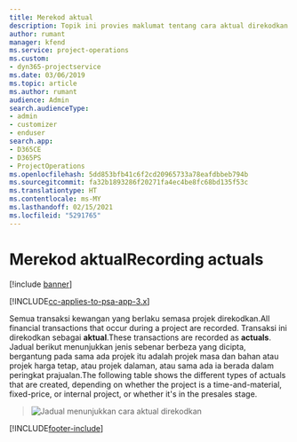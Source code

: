 ```yaml
---
title: Merekod aktual
description: Topik ini provies maklumat tentang cara aktual direkodkan.
author: rumant
manager: kfend
ms.service: project-operations
ms.custom:
- dyn365-projectservice
ms.date: 03/06/2019
ms.topic: article
ms.author: rumant
audience: Admin
search.audienceType:
- admin
- customizer
- enduser
search.app:
- D365CE
- D365PS
- ProjectOperations
ms.openlocfilehash: 5dd853bfb41c6f2cd20965733a78eafdbbeb794b
ms.sourcegitcommit: fa32b1893286f20271fa4ec4be8fc68bd135f53c
ms.translationtype: HT
ms.contentlocale: ms-MY
ms.lasthandoff: 02/15/2021
ms.locfileid: "5291765"
---
```

# <a name="recording-actuals"></a><span data-ttu-id="0f3ea-103">Merekod aktual</span><span class="sxs-lookup"><span data-stu-id="0f3ea-103">Recording actuals</span></span> 

[!include [banner](../includes/psa-now-project-operations.md)]

[!INCLUDE[cc-applies-to-psa-app-3.x](../includes/cc-applies-to-psa-app-3x.md)]

<span data-ttu-id="0f3ea-104">Semua transaksi kewangan yang berlaku semasa projek direkodkan.</span><span class="sxs-lookup"><span data-stu-id="0f3ea-104">All financial transactions that occur during a project are recorded.</span></span> <span data-ttu-id="0f3ea-105">Transaksi ini direkodkan sebagai **aktual**.</span><span class="sxs-lookup"><span data-stu-id="0f3ea-105">These transactions are recorded as **actuals**.</span></span> <span data-ttu-id="0f3ea-106">Jadual berikut menunjukkan jenis sebenar berbeza yang dicipta, bergantung pada sama ada projek itu adalah projek masa dan bahan atau projek harga tetap, atau projek dalaman, atau sama ada ia berada dalam peringkat prajualan.</span><span class="sxs-lookup"><span data-stu-id="0f3ea-106">The following table shows the different types of actuals that are created, depending on whether the project is a time-and-material, fixed-price, or internal project, or whether it's in the presales stage.</span></span>

> ![Jadual menunjukkan cara aktual direkodkan](media/advanced-table2.png)


[!INCLUDE[footer-include](../includes/footer-banner.md)]